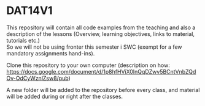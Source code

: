 DAT14V1
=======
This repository will contain all code examples from the teaching and also a description of  the lessons (Overview, learning objectives, links to material, tutorials etc.)   
So we will not be using fronter this semester i SWC (exempt for a few mandatory assignments hand-ins).   

Clone this repository to your own computer (description on how: https://docs.google.com/document/d/1p8hfHViX0InQqDZwv5BCntVnbZQdOv-OdCyWznlZsw8/pub)

A new folder will be added to the repository before every class, and material will be added during or right after the classes. 